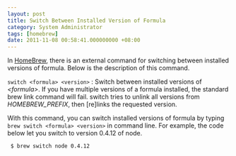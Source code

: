```yaml
---
layout: post
title: Switch Between Installed Version of Formula
category: System Administrator
tags: [homebrew]
date: 2011-11-08 00:58:41.000000000 +08:00
---
```

In [HomeBrew](http://mxcl.github.com/homebrew/), there is an external command
for switching between installed versions of formula. Below is the description
of this command.

`switch <formula> <version>`
:   Switch between installed versions of <var>&lt;formula&gt;</var>. If you
have multiple versions of a formula installed, the standard brew link command
will fail. switch tries to unlink all versions from <var>HOMEBREW_PREFIX</var>,
then \[re\]links the requested version.

With this command, you can switch installed versions of formula by typing
`brew switch <formula> <version>` in command line. For example, the code below
let you switch to version 0.4.12 of node.

     $ brew switch node 0.4.12
